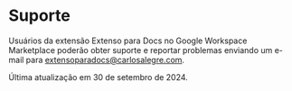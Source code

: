 # Suporte

Usuários da extensão Extenso para Docs no Google Workspace Marketplace poderão obter suporte e reportar problemas enviando um e-mail para [extensoparadocs@carlosalegre.com](mailto:extensoparadocs@carlosalegre.com?Subject=Suporte).

Última atualização em 30 de setembro de 2024.